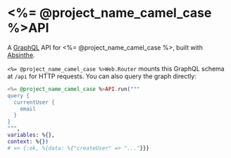 # <%= @project_name_camel_case %>API

A [GraphQL](http://graphql.org/) API for <%= @project_name_camel_case %>,
built with [Absinthe](http://absinthe-graphql.org).

`<%= @project_name_camel_case %>Web.Router` mounts this GraphQL schema at
`/api` for HTTP requests. You can also query the graph directly:

```elixir
<%= @project_name_camel_case %>API.run("""
query {
  currentUser {
    email
  }
}
""", 
variables: %{}, 
context: %{})
# => {:ok, %{data: %{"createUser" => "..."}}}
```